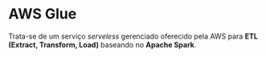 # AWS Glue

Trata-se de um serviço *serveless* gerenciado oferecido pela AWS para **ETL (Extract, Transform, Load)** baseando no **Apache Spark**.